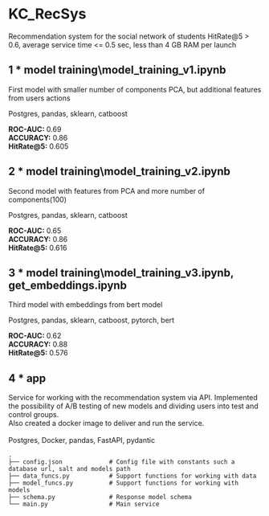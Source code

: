 # KC_RecSys
Recommendation system for the social network of students
HitRate@5 > 0.6, average service time <= 0.5 sec, less than 4 GB RAM per launch

## 1 * model training\model_training_v1.ipynb

First model with smaller number of components PCA, but additional features from users actions

Postgres, pandas, sklearn, catboost

**ROC-AUC:** 0.69\
**ACCURACY:** 0.86\
**HitRate@5:** 0.605

## 2 * model training\model_training_v2.ipynb

Second model with features from PCA and more number of components(100)

Postgres, pandas, sklearn, catboost

**ROC-AUC:** 0.65\
**ACCURACY:** 0.86\
**HitRate@5:** 0.616

## 3 * model training\model_training_v3.ipynb, get_embeddings.ipynb

Third model with embeddings from bert model

Postgres, pandas, sklearn, catboost, pytorch, bert

**ROC-AUC:** 0.62\
**ACCURACY:** 0.88\
**HitRate@5:** 0.576

## 4 * app

Service for working with the recommendation system via API. Implemented the possibility of A/B testing of new models and dividing users into test and control groups.\
Also created a docker image to deliver and run the service.\
\
Postgres, Docker, pandas, FastAPI, pydantic
```
.
├── config.json             # Config file with constants such a database url, salt and models path
├── data_funcs.py           # Support functions for working with data
├── model_funcs.py          # Support functions for working with models
├── schema.py               # Response model schema
└── main.py                 # Main service
```
